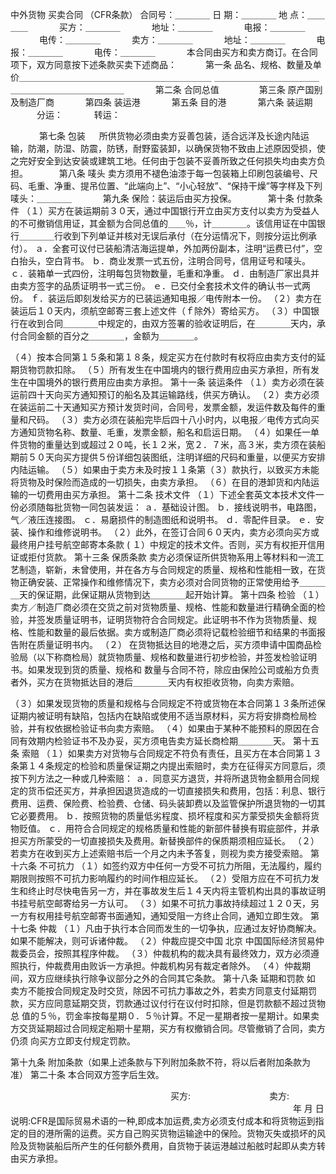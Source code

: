
 


 中外货物
买卖合同
（CFR条款）
       合同号：＿＿＿＿ 日 期：＿＿＿＿ 地 点：＿＿＿＿ 
　　　 买方：＿＿＿＿ 
　　　 地址：＿＿＿＿ 
　　　 电报：＿＿＿＿ 
　　　 电传：＿＿＿＿ 
　　　 卖方：＿＿＿＿ 
　　　 地址：＿＿＿＿ 
　　　 电报：＿＿＿＿ 
　　　 电传：＿＿＿＿ 
　　　 本合同由买方和卖方商订。在合同项下，双方同意按下述条款买卖下述商品： 
　　　第一条 品名、规格、数量及单价＿＿＿＿＿＿＿＿＿＿＿＿＿＿＿＿＿＿＿＿＿＿ 
＿＿＿＿＿＿＿＿＿＿＿＿＿＿＿＿＿＿＿＿＿＿＿＿＿ 
　　　 第二条 合同总值　 
　　　 第三条 原产国别及制造厂商 
　　　 第四条 装运港 
　　　 第五条 目的港 
　　　 第六条 装运期 
　　　分运： 
　　　 转运： 

　　　 第七条 包装 
　 所供货物必须由卖方妥善包装，适合远洋及长途内陆运输，防潮，防湿、防震，防锈，耐野蛮装卸，以确保货物不致由上述原因受损，使之完好安全到达安装或建筑工地。任何由于包装不妥善所致之任何损失均由卖方负担。 
　　　 第八条 唛头 
卖方须用不褪色油漆于每一包装箱上印刷包装编号、尺码、毛重、净重、提吊位置、“此端向上”、“小心轻放”、“保持干燥”等字样及下列唛头：＿＿＿＿ 
　　　 第九条 保险：装运后由买方投保。 
　　　 第十条 付款条件 
（１）买方在装运期前３０天，通过中国银行开立由买方支付以卖方为受益人的不可撤销信用证，其金额为合同总值的＿＿％，计＿＿＿＿。该信用证在中国银行＿＿＿＿行收到下列单证并核对无误后承付（在分运情况下，则按分运比例承付）。 
ａ．全套可议付已装船清洁海运提单，外加两份副本，注明“运费已付”，空白抬头，空白背书。 
ｂ．商业发票一式五份，注明合同号，信用证号和唛头。 
ｃ．装箱单一式四份，注明每包货物数量，毛重和净重。 
ｄ．由制造厂家出具并由卖方签字的品质证明书一式三份。 
ｅ．已交付全套技术文件的确认书一式两份。 
ｆ．装运后即刻发给买方的已装运通知电报／电传附本一份。 
（２）卖方在装运后１０天内，须航空邮寄三套上述文件（ｆ除外）寄给买方。 
（３）中国银行在收到合同＿＿＿＿中规定的，由双方签署的验收证明后，在＿＿＿＿天内，承付合同金额的百分之＿＿＿＿，金额为＿＿＿＿。 

（４）按本合同第１５条和第１８条，规定买方在付款时有权将应由卖方支付的延期货物罚款扣除。 
（５）所有发生在中国境内的银行费用应由买方承担，所有发生在中国境外的银行费用应由卖方承担。 
第十一条 装运条件 
（１）卖方必须在装运前四十天向买方通知预订的船名及其运输路线，供买方确认。 
（２）卖方必须在装运前二十天通知买方预计发货时间，合同号，发票金额，发运件数及每件的重量和尺码。 
（３）卖方必须在装船完毕后四十八小时内，以电报／电传方式向买方通知货物名称、数量、毛重，发票金额，船名和启运日期。 
（４）如果任一单件货物的重量达到或超过２０吨，长１２米，宽２．７米，高３米，卖方须在装船期前５０天向买方提供５份详细包装图纸，注明详细的尺码和重量，以便买方安排内陆运输。 
（５）如果由于卖方未及时按１１条第（３）款执行，以致买方未能将货物及时保险而造成的一切损失，由卖方承担。 
（６）在目的港卸货和内陆运输的一切费用由买方承担。 
第十二条 技术文件 
（１）下述全套英文本技术文件一份必须随每批货物一同包装发运： 
ａ．基础设计图。 
ｂ．接线说明书，电路图，气／液压连接图。 
ｃ．易磨损件的制造图纸和说明书。 
ｄ．零配件目录。 
ｅ．安装、操作和维修说明书。 
（２）此外，在签订合同６０天内，卖方必须向买方或最终用户挂号航空邮寄本条款 ( １）中规定的技术文件。否则，买方有权拒开信用证或拒付货款。 
第十三条 保质条款 
卖方必须保证所供货物系用上等材料和一流工艺制造，崭新，未曾使用，并在各方与合同规定的质量、规格和性能相一致，在货物正确安装、正常操作和维修情况下，卖方必须对合同货物的正常使用给予＿＿＿＿天的保证期，此保证期从货物到达＿＿＿＿起开始计算。 
第十四条 检验 
（１）卖方／制造厂商必须在交货之前对货物质量、规格、性能和数量进行精确全面的检验，并签发质量证明书，证明货物符合合同规定。此证明书不作为货物质量、规格、性能和数量的最后依据。卖方或制造厂商必须将记载检验细节和结果的书面报告附在质量证明书内。 
（２） 在货物抵达目的地港之后，买方须申请中国商品检验局（以下称商检局）就货物质量、规格和数量进行初步检验，并签发检验证明书。如果发现到货的质量、规格和 数量与合同不符，除应由保险公司或船方负责者外，买方在货物抵达目的港后＿＿＿＿天内有权拒收货物，向卖方索赔。 

（３）如果发现货物的质量和规格与合同规定不符或货物在本合同第１３条所述保证期内被证明有缺陷，包括内在缺陷或使用不适当原材料，买方将安排商检局检验，并有权依据检验证书向卖方索赔。 
（４）如果由于某种不能预料的原因在合同有效期内检验证书不及办妥，买方须电告卖方延长商检期＿＿＿＿天。 
第十五条 索赔 
（１）如果卖方对货物与合同规定不符负有责任，且买方在本合同第１３条第１４条规定的检验和质量保证期之内提出索赔时，卖方在征得买方同意后，须按下列方法之一种或几种索赔： 
ａ．同意买方退货，并将所退货物金额用合同规定的货币偿还买方，并承担因退货造成的一切直接损失和费用，包括：利息、银行费用、运费、保险费、检验费、仓储、码头装卸费以及监管保护所退货物的一切其它必要费用。 
ｂ．按照货物的质量低劣程度、损坏程度和买方蒙受损失金额将货物贬值。 
ｃ．用符合合同规定的规格质量和性能的新部件替换有瑕疵部件，并承担买方所蒙受的一切直接损失及费用。新替换部件的保质期须相应延长。 
（２）若卖方在收到买方上述索赔书后一个月之内未予答复，则视为卖方接受索赔。 
第十六条 不可抗力 
（１）如签约双方中任何一方受不可抗力所阻，无法履约，履约期限则按照不可抗力影响履约的时间作相应延长。 
（２）受阻方应在不可抗力发生和终止时尽快电告另一方，并在事故发生后１４天内将主管机构出具的事故证明书挂号航空邮寄给另一方认可。 
（３）如果不可抗力事故持续超过１２０天，另一方有权用挂号航空邮寄书面通知，通知受阻一方终止合同，通知立即生效。 
第十七条 仲裁 
（１）凡由于执行本合同而发生的一切争执，应通过友好协商解决。如果不能解决，则可诉诸仲裁。 
（２）仲裁应提交中国
北京
中国国际经济贸易仲裁委员会，按照其程序仲裁。 
（３）仲裁机构的裁决具有最终效力，双方必须遵照执行，仲裁费用由败诉一方承担。仲裁机构另有裁定者除外。 
（４）仲裁期间，双方应继续执行除争议部分之外的合同其它条款。 
第十八条 延期和罚款 
如 卖方不能按合同规定及时交货，除因不可抗力事故之外，若卖方同意支付延期罚款，买方应同意延期交货，罚款通过议付行在议付时扣除，但是罚款额不超过货物总 值的５％，罚金率按每星期０．５％计算。不足一星期者按一星期计。如果卖方交货延期超过合同规定船期十星期，买方有权撤销合同。尽管撤销了合同，卖方仍须 向买方立即支付规定罚款。 

第十九条 附加条款（如果上述条款与下列附加条款不符，将以后者附加条款为准） 
第二十条 本合同双方签字后生效。 

　　　　　　　　　　　　　　　　　　 买方:　　　　　　　　　卖方: 
　　　　　　　　　　　　　　　　　　　　　　　　　　　　　　　　 年 月 日 
说明:CFR是国际贸易术语的一种,即成本加运费,卖方必须支付成本和将货物运到指定的目的港所需的运费。买方自己购买货物运输途中的保险。货物灭失或损坏的风险及货物装船后所产生的任何额外费用，自货物于装运港越过船舷时起即从卖方转由买方承担。

 


 

 
 
 
 
 
  


  
 

  


  


  
 
 
 
 

